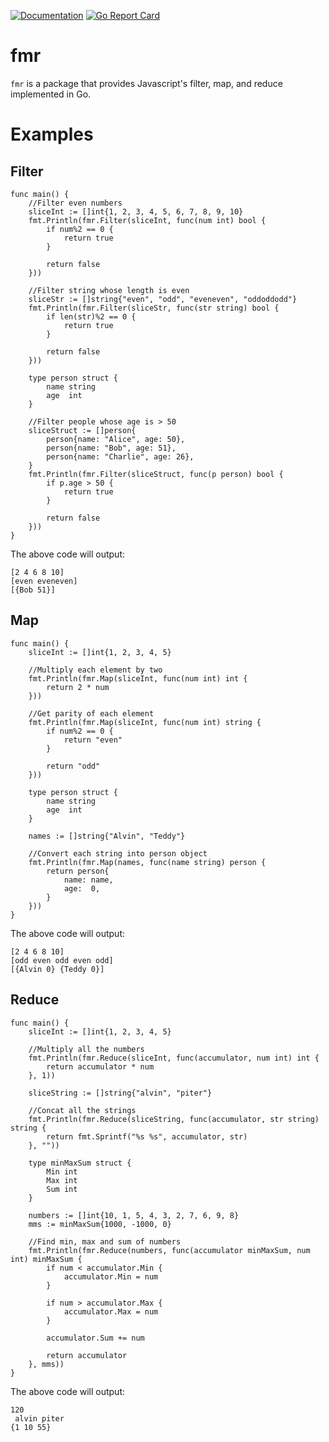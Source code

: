[![Documentation](https://godoc.org/github.com/alvinpiter/fmr?status.svg)](http://godoc.org/github.com/alvinpiter/fmr)
[![Go Report Card](https://goreportcard.com/badge/github.com/alvinpiter/fmr)](https://goreportcard.com/report/github.com/alvinpiter/fmr)

# fmr

`fmr` is a package that provides Javascript's filter, map, and reduce implemented in Go.

# Examples

## Filter

```
func main() {
	//Filter even numbers
	sliceInt := []int{1, 2, 3, 4, 5, 6, 7, 8, 9, 10}
	fmt.Println(fmr.Filter(sliceInt, func(num int) bool {
		if num%2 == 0 {
			return true
		}

		return false
	}))

	//Filter string whose length is even
	sliceStr := []string{"even", "odd", "eveneven", "oddoddodd"}
	fmt.Println(fmr.Filter(sliceStr, func(str string) bool {
		if len(str)%2 == 0 {
			return true
		}

		return false
	}))

	type person struct {
		name string
		age  int
	}

	//Filter people whose age is > 50
	sliceStruct := []person{
		person{name: "Alice", age: 50},
		person{name: "Bob", age: 51},
		person{name: "Charlie", age: 26},
	}
	fmt.Println(fmr.Filter(sliceStruct, func(p person) bool {
		if p.age > 50 {
			return true
		}

		return false
	}))
}
```

The above code will output:
```
[2 4 6 8 10]
[even eveneven]
[{Bob 51}]
```

## Map

```
func main() {
	sliceInt := []int{1, 2, 3, 4, 5}

	//Multiply each element by two
	fmt.Println(fmr.Map(sliceInt, func(num int) int {
		return 2 * num
	}))

	//Get parity of each element
	fmt.Println(fmr.Map(sliceInt, func(num int) string {
		if num%2 == 0 {
			return "even"
		}

		return "odd"
	}))

	type person struct {
		name string
		age  int
	}

	names := []string{"Alvin", "Teddy"}

	//Convert each string into person object
	fmt.Println(fmr.Map(names, func(name string) person {
		return person{
			name: name,
			age:  0,
		}
	}))
}
```

The above code will output:
```
[2 4 6 8 10]
[odd even odd even odd]
[{Alvin 0} {Teddy 0}]
```

## Reduce

```
func main() {
	sliceInt := []int{1, 2, 3, 4, 5}

	//Multiply all the numbers
	fmt.Println(fmr.Reduce(sliceInt, func(accumulator, num int) int {
		return accumulator * num
	}, 1))

	sliceString := []string{"alvin", "piter"}

	//Concat all the strings
	fmt.Println(fmr.Reduce(sliceString, func(accumulator, str string) string {
		return fmt.Sprintf("%s %s", accumulator, str)
	}, ""))

	type minMaxSum struct {
		Min int
		Max int
		Sum int
	}

	numbers := []int{10, 1, 5, 4, 3, 2, 7, 6, 9, 8}
	mms := minMaxSum{1000, -1000, 0}

	//Find min, max and sum of numbers
	fmt.Println(fmr.Reduce(numbers, func(accumulator minMaxSum, num int) minMaxSum {
		if num < accumulator.Min {
			accumulator.Min = num
		}

		if num > accumulator.Max {
			accumulator.Max = num
		}

		accumulator.Sum += num

		return accumulator
	}, mms))
}
```

The above code will output:
```
120
 alvin piter
{1 10 55}
```
